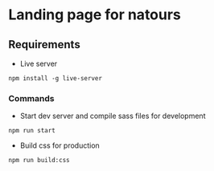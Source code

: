 # Landing page for natours

## Requirements

- Live server

```
npm install -g live-server
```

### Commands

- Start dev server and compile sass files for development

``` 
npm run start
```

- Build css for production

``` 
npm run build:css
```